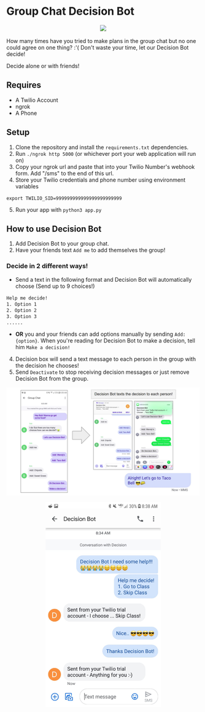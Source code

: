# Group Chat Decision Bot


<p align="center">
<img src="https://image.freepik.com/free-vector/cute-robot-with-question-mark-isolated-icon-blue-background-modern-technology-artificial-intelligence_48369-13441.jpg" width="300">
</p>
How many times have you tried to make plans in the group chat but no one could agree on one thing? :'(
Don't waste your time, let our Decision Bot decide!

Decide alone or with friends!


## Requires
* A Twilio Account
* ngrok
* A Phone

## Setup

1. Clone the repository and install the ```requirements.txt``` dependencies.
2. Run ```./ngrok http 5000``` (or whichever port your web application will run on)
3. Copy your ngrok url and paste that into your Twilio Number's webhook form. Add "/sms" to the end of this url.
4. Store your Twilio credentials and phone number using environment variables
```
export TWILIO_SID=999999999999999999999999 
```
5. Run your app with ```python3 app.py```

## How to use Decision Bot

1. Add Decision Bot to your group chat.
2. Have your friends text ```Add me``` to add themselves the group!

### Decide in 2 different ways!
* Send a text in the following format and Decision Bot will automatically choose (Send up to 9 choices!)
```
Help me decide!
1. Option 1
2. Option 2
3. Option 3
......

```
* <b>OR</b> you and your friends can add options manually by sending ```Add: {option}```.
When you're reading for Decision Bot to make a decision, tell him ```Make a decision!```

4. Decision box will send a text message to each person in the group with the decision he chooses!
5. Send ```Deactivate``` to stop receiving decision messages or just remove Decision Bot from the group.


![Screenshot](screenshot.png)

<p align="center"><img src="screenshot2.jpeg" width="300"></p>
